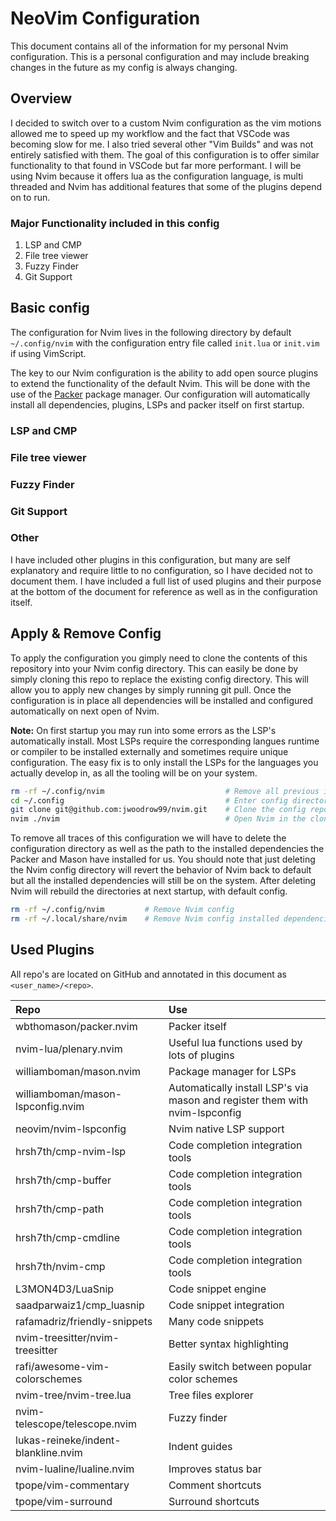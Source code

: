 # NeoVim Configuration

This document contains all of the information for my personal Nvim configuration. This is a personal configuration and may include breaking changes in the future as my config is always changing.

## Overview

I decided to switch over to a custom Nvim configuration as the vim motions allowed me to speed up my workflow and the fact that VSCode was becoming slow for me. I also tried several other "Vim Builds" and was not entirely satisfied with them. The goal of this configuration is to offer similar functionality to that found in VSCode but far more performant. I will be using Nvim because it offers lua as the configuration language, is multi threaded and Nvim has additional features that some of the plugins depend on to run.

### Major Functionality included in this config

1. LSP and CMP
2. File tree viewer
3. Fuzzy Finder
4. Git Support

## Basic config

The configuration for Nvim lives in the following directory by default ```~/.config/nvim``` with the configuration entry file called ```init.lua``` or ```init.vim``` if using VimScript.

The key to our Nvim configuration is the ability to add open source plugins to extend the functionality of the default Nvim. This will be done with the use of the [Packer](https://github.com/wbthomason/packer.nvim) package manager. Our configuration will automatically install all dependencies, plugins, LSPs and packer itself on first startup.

### LSP and CMP

### File tree viewer

### Fuzzy Finder

### Git Support

### Other

I have included other plugins in this configuration, but many are self explanatory and require little to no configuration, so I have decided not to document them. I have included a full list of used plugins and their purpose at the bottom of the document for reference as well as in the configuration itself.

## Apply & Remove Config

To apply the configuration you gimply need to clone the contents of this repository into your Nvim config directory. This can easily be done by simply cloning this repo to replace the existing config directory. This will allow you to apply new changes by simply running git pull. Once the configuration is in place all dependencies will be installed and configured automatically on next open of Nvim.

**Note:** On first startup you may run into some errors as the LSP's automatically install. Most LSPs require the corresponding langues runtime or compiler to be installed externally and sometimes require unique configuration. The easy fix is to only install the LSPs for the languages you actually develop in, as all the tooling will be on your system.

``` bash
rm -rf ~/.config/nvim                           # Remove all previous installed configurations (LSPs ext...)
cd ~/.config                                    # Enter config directory where our config will live
git clone git@github.com:jwoodrow99/nvim.git    # Clone the config repository to replace existing Nvim config
nvim ./nvim                                     # Open Nvim in the cloned repository to start install and view configuration
```

To remove all traces of this configuration we will have to delete the configuration directory as well as the path to the installed dependencies the Packer and Mason have installed for us. You should note that just deleting the Nvim config directory will revert the behavior of Nvim back to default but all the installed dependencies will still be on the system. After deleting Nvim will rebuild the directories at next startup, with default config.

``` bash
rm -rf ~/.config/nvim         # Remove Nvim config
rm -rf ~/.local/share/nvim    # Remove Nvim config installed dependencies
```

## Used Plugins

All repo's are located on GitHub and annotated in this document as ```<user_name>/<repo>```.

| Repo | Use |
|:-|:-|
| wbthomason/packer.nvim | Packer itself |
| nvim-lua/plenary.nvim | Useful lua functions used by lots of plugins |
| williamboman/mason.nvim | Package manager for LSPs |
| williamboman/mason-lspconfig.nvim | Automatically install LSP's via mason and register them with nvim-lspconfig |
| neovim/nvim-lspconfig | Nvim native LSP support |
| hrsh7th/cmp-nvim-lsp | Code completion integration tools |
| hrsh7th/cmp-buffer | Code completion integration tools |
| hrsh7th/cmp-path | Code completion integration tools |
| hrsh7th/cmp-cmdline | Code completion integration tools |
| hrsh7th/nvim-cmp | Code completion integration tools |
| L3MON4D3/LuaSnip | Code snippet engine |
| saadparwaiz1/cmp_luasnip | Code snippet integration |
| rafamadriz/friendly-snippets | Many code snippets |
| nvim-treesitter/nvim-treesitter | Better syntax highlighting |
| rafi/awesome-vim-colorschemes | Easily switch between popular color schemes |
| nvim-tree/nvim-tree.lua | Tree files explorer |
| nvim-telescope/telescope.nvim | Fuzzy finder |
| lukas-reineke/indent-blankline.nvim | Indent guides |
| nvim-lualine/lualine.nvim | Improves status bar |
| tpope/vim-commentary | Comment shortcuts |
| tpope/vim-surround | Surround shortcuts |
